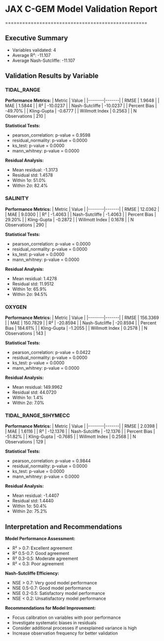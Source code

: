 # JAX C-GEM Model Validation Report
==================================================

## Executive Summary
- Variables validated: 4
- Average R²: -11.107
- Average Nash-Sutcliffe: -11.107

## Validation Results by Variable

### TIDAL_RANGE
**Performance Metrics:**
| Metric | Value |
|--------|-------|
| RMSE | 1.9648 |
| MAE | 1.5844 |
| R² | -10.0237 |
| Nash-Sutcliffe | -10.0237 |
| Percent Bias | -49.70% |
| Kling-Gupta | -0.6777 |
| Willmott Index | 0.2563 |
| N Observations | 210 |

**Statistical Tests:**
- pearson_correlation: p-value = 0.9598
- residual_normality: p-value = 0.0000
- ks_test: p-value = 0.0000
- mann_whitney: p-value = 0.0000

**Residual Analysis:**
- Mean residual: -1.3173
- Residual std: 1.4578
- Within 1σ: 51.0%
- Within 2σ: 82.4%

### SALINITY
**Performance Metrics:**
| Metric | Value |
|--------|-------|
| RMSE | 12.0362 |
| MAE | 9.0300 |
| R² | -1.4063 |
| Nash-Sutcliffe | -1.4063 |
| Percent Bias | 29.20% |
| Kling-Gupta | -0.2872 |
| Willmott Index | 0.1678 |
| N Observations | 290 |

**Statistical Tests:**
- pearson_correlation: p-value = 0.0000
- residual_normality: p-value = 0.0000
- ks_test: p-value = 0.0000
- mann_whitney: p-value = 0.0000

**Residual Analysis:**
- Mean residual: 1.4278
- Residual std: 11.9512
- Within 1σ: 65.9%
- Within 2σ: 94.5%

### OXYGEN
**Performance Metrics:**
| Metric | Value |
|--------|-------|
| RMSE | 156.3369 |
| MAE | 150.7829 |
| R² | -20.8594 |
| Nash-Sutcliffe | -20.8594 |
| Percent Bias | 184.61% |
| Kling-Gupta | -1.2055 |
| Willmott Index | 0.2578 |
| N Observations | 143 |

**Statistical Tests:**
- pearson_correlation: p-value = 0.0422
- residual_normality: p-value = 0.0000
- ks_test: p-value = 0.0000
- mann_whitney: p-value = 0.0000

**Residual Analysis:**
- Mean residual: 149.9962
- Residual std: 44.0720
- Within 1σ: 1.4%
- Within 2σ: 7.0%

### TIDAL_RANGE_SIHYMECC
**Performance Metrics:**
| Metric | Value |
|--------|-------|
| RMSE | 2.0398 |
| MAE | 1.6116 |
| R² | -12.1376 |
| Nash-Sutcliffe | -12.1376 |
| Percent Bias | -51.82% |
| Kling-Gupta | -0.7685 |
| Willmott Index | 0.2568 |
| N Observations | 129 |

**Statistical Tests:**
- pearson_correlation: p-value = 0.9844
- residual_normality: p-value = 0.0000
- ks_test: p-value = 0.0000
- mann_whitney: p-value = 0.0000

**Residual Analysis:**
- Mean residual: -1.4407
- Residual std: 1.4440
- Within 1σ: 50.4%
- Within 2σ: 75.2%

## Interpretation and Recommendations

**Model Performance Assessment:**
- R² > 0.7: Excellent agreement
- R² 0.5-0.7: Good agreement
- R² 0.3-0.5: Moderate agreement
- R² < 0.3: Poor agreement

**Nash-Sutcliffe Efficiency:**
- NSE > 0.7: Very good model performance
- NSE 0.5-0.7: Good model performance
- NSE 0.2-0.5: Satisfactory model performance
- NSE < 0.2: Unsatisfactory model performance

**Recommendations for Model Improvement:**
- Focus calibration on variables with poor performance
- Investigate systematic biases in residuals
- Consider additional processes if unexplained variance is high
- Increase observation frequency for better validation
